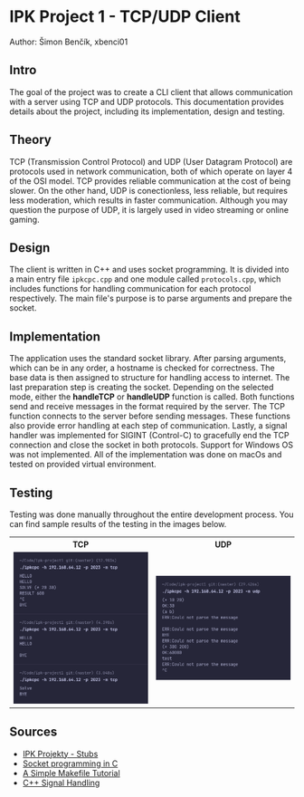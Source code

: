 # IPK Project 1 - TCP/UDP Client
Author: Šimon Benčík, xbenci01

## Intro
The goal of the project was to create a CLI client that allows communication with a server using TCP and UDP protocols. This documentation provides details about the project, including its implementation, design and testing.

## Theory
TCP (Transmission Control Protocol) and UDP (User Datagram Protocol) are protocols used in network communication, both of which operate on layer 4 of the OSI model. TCP provides reliable communication at the cost of being slower. On the other hand, UDP is conectionless, less reliable, but requires less moderation, which results in faster communication. Although you may question the purpose of UDP, it is largely used in video streaming or online gaming.

## Design
The client is written in C++ and uses socket programming. It is divided into a main entry file `ipkcpc.cpp` and one module called `protocols.cpp`, which includes functions for handling communication for each protocol respectively. The main file's purpose is to parse arguments and prepare the socket.

## Implementation
The application uses the standard socket library. After parsing arguments, which can be in any order, a hostname is checked for  correctness. The base data is then assigned to structure for handling access to internet. The last preparation step is creating the socket. Depending on the selected mode, either the **handleTCP** or **handleUDP** function is called. Both functions send and receive messages in the format required by the server. The TCP function connects to the server before sending messages. These functions also provide error handling at each step of communication. Lastly, a signal handler was implemented for SIGINT (Control-C) to gracefully end the TCP connection and close the socket in both protocols. Support for Windows OS was not implemented. All of the implementation was done on macOs and tested on provided virtual environment.

## Testing
Testing was done manually throughout the entire development process. You can find sample results of the testing in the images below.

<table>
  <tr>
    <th> TCP </th>
    <th> UDP </th>
  </tr>
  <tr>
  <td>
  <img src="images/tcp.png">
  </td>
  <td>
  <img src="images/udp.png">
  </td>
  </tr>
</table>

## Sources
- [IPK Projekty - Stubs](https://git.fit.vutbr.cz/NESFIT/IPK-Projekty/src/branch/master/Stubs)
- [Socket programming in C](https://www.geeksforgeeks.org/socket-programming-cc/)
- [A Simple Makefile Tutorial](https://www.cs.colby.edu/maxwell/courses/tutorials/maketutor/)
- [C++ Signal Handling](https://www.tutorialspoint.com/cplusplus/cpp_signal_handling.htm)